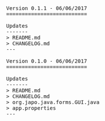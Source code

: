 <pre>

Version 0.1.1 - 06/06/2017
==========================

Updates
-------
> README.md
> CHANGELOG.md
---

Version 0.1.0 - 06/06/2017
==========================

Updates
-------
> README.md
> CHANGELOG.md
> org.japo.java.forms.GUI.java
> app.properties
---

</pre>